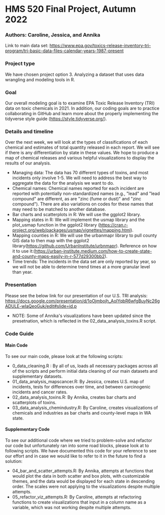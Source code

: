 # HMS 520 Final Project, Autumn 2022
### Authors: Caroline, Jessica, and Annika
 
Link to main data set: https://www.epa.gov/toxics-release-inventory-tri-program/tri-basic-data-files-calendar-years-1987-present

### Project type
We have chosen project option 3. Analyzing a dataset that uses data wrangling and modeling tools in R.

### Goal
Our overall modeling goal is to examine EPA Toxic Release Inventory (TRI) data on toxic chemicals in 2021. In addition, our coding goals are to practice collaborating in GitHub
and learn more about the properly implementing the tidyverse style guide (https://style.tidyverse.org/).

### Details and timeline
Over the next week, we will look at the types of classifications of each chemical and estimates of total quantity released in each report. We will see if there is any 
differentiation by state in these values. We hope to produce a map of chemical releases and various helpful visualizations to display the results of our analysis.

* Managing data: The data has 70 different types of toxins, and most incidents only involve 1-5. We will need to address the best way to aggregate the data for the analysis we want to do. 
* Chemical names: Chemical names reported for each incident are reported with potentially non-standardized names (e.g., "lead" and "lead compound" are different, as are "zinc (fume or dust)" and "zinc compound"). There are also variations on codes for these names that may need to be matched to another database.
* Bar charts and scatterplots in R: We will use the ggplot2 library.
* Mapping states in R: We will implement the usmap library and the plot_usmap function in the ggplot2 library (https://cran.r-project.org/web/packages/usmap/vignettes/mapping.html). 
* Mapping counties in R: We will use the urbanmapr library to pull county GIS data to then map with the ggplot2 library(https://github.com/UrbanInstitute/urbnmapr). Reference on how it to use it:(https://urban-institute.medium.com/how-to-create-state-and-county-maps-easily-in-r-577d29300bb2).
* Time trends: The incidents in the data set are only reported by year, so we will not be able to determine trend times at a more granular level than year.

### Presentation
Please see the below link for our presentation of our U.S. TRI analysis:
https://docs.google.com/presentation/d/1oOjmbojh_AoIYqbR6wfgBuyNc26gADULE-wIaQeoGuk/edit#slide=id.p
* NOTE: Some of Annika's visualizations have been updated since the presetnation, which is reflected in the 02_data_analysis_toxins.R script.

### Code Guide
#### Main Code
To see our main code, please look at the following scripts:
* 0_data_cleaning.R : By all of us, loads all necessary packages across all of the scripts and perform initial data cleaning of our main datasets and supplementary datasets.
* 01_data_analysis_mapscancer.R: By Jessica, creates U.S. map of incidents, tests for differences over time, and between carcinogenic incidents and cancer rates.
* 02_data_analysis_toxins.R: By Annika, creates bar charts and scatterplots of toxins.
* 03_data_analysis_chemindustry.R: By Caroline, creates visualizations of chemicals and industries as bar charts and county-level maps in WA state.

#### Supplementary Code
To see our additional code where we tried to problem-solve and refactor our code but unfortunately ran into some road blocks, please look at to following scripts. We have documented this code for your reference to see our effort and in case we would like to refer to it in the future to find a solution:
* 04_bar_and_scatter_attempts.R: By Annika, attempts at functions that would plot the data in both scatter and box plots, with customizable themes, and the data would be displayed for each state in descending order. The scales were not applying to the visualizations despite multiple attempts.
* 05_refactor_viz_attempts.R: By Caroline, attempts at refactoring functions to create visualizations that input in a column name as a variable, which was not working despite multiple attempts.
